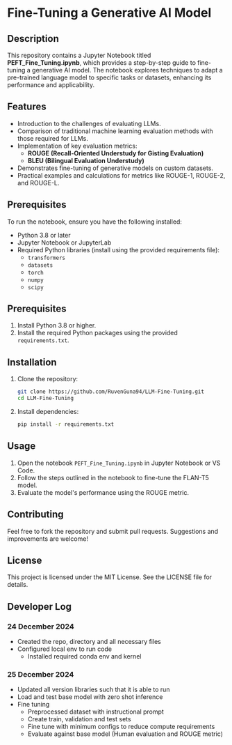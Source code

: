 # Fine-Tuning a Generative AI Model

## Description
This repository contains a Jupyter Notebook titled **PEFT_Fine_Tuning.ipynb**, which provides a step-by-step guide to fine-tuning a generative AI model. The notebook explores techniques to adapt a pre-trained language model to specific tasks or datasets, enhancing its performance and applicability.

## Features
- Introduction to the challenges of evaluating LLMs.
- Comparison of traditional machine learning evaluation methods with those required for LLMs.
- Implementation of key evaluation metrics:
  - **ROUGE (Recall-Oriented Understudy for Gisting Evaluation)**
  - **BLEU (Bilingual Evaluation Understudy)**
- Demonstrates fine-tuning of generative models on custom datasets.
- Practical examples and calculations for metrics like ROUGE-1, ROUGE-2, and ROUGE-L.

## Prerequisites
To run the notebook, ensure you have the following installed:
- Python 3.8 or later
- Jupyter Notebook or JupyterLab
- Required Python libraries (install using the provided requirements file):
  - `transformers`
  - `datasets`
  - `torch`
  - `numpy`
  - `scipy`

## Prerequisites
1. Install Python 3.8 or higher.
2. Install the required Python packages using the provided `requirements.txt`.

## Installation
1. Clone the repository:
   ```bash
   git clone https://github.com/RuvenGuna94/LLM-Fine-Tuning.git
   cd LLM-Fine-Tuning
   ```
2. Install dependencies:
   ```bash
   pip install -r requirements.txt
   ```

## Usage
1. Open the notebook `PEFT_Fine_Tuning.ipynb` in Jupyter Notebook or VS Code.
2. Follow the steps outlined in the notebook to fine-tune the FLAN-T5 model.
3. Evaluate the model's performance using the ROUGE metric.

## Contributing
Feel free to fork the repository and submit pull requests. Suggestions and improvements are welcome!

## License
This project is licensed under the MIT License. See the LICENSE file for details.

## Developer Log
### 24 December 2024
- Created the repo, directory and all necessary files
- Configured local env to run code
  - Installed required conda env and kernel

### 25 December 2024
- Updated all version libraries such that it is able to run
- Load and test base model with zero shot inference
- Fine tuning
  - Preprocessed dataset with instructional prompt
  - Create train, validation and test sets
  - Fine tune with minimum configs to reduce compute requirements
  - Evaluate against base model (Human evaluation and ROUGE metric)




